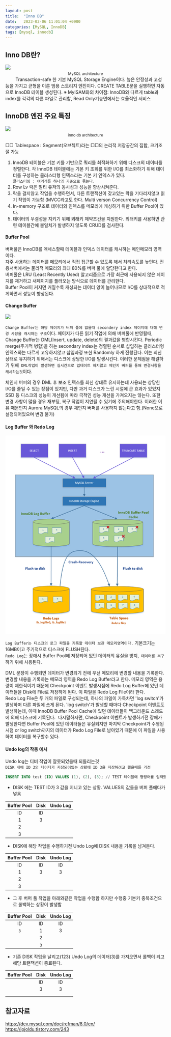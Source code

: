 ```yaml
---
layout: post
title:  "Inno DB"
date:   2023-02-06 11:01:04 +0900
categories: [MySQL, InnoDB]
tags: [mysql, innodb]
---
```

## Inno DB란? 
<img src="https://dev.mysql.com/doc/refman/8.0/en/images/mysql-architecture.png">
<center><small> MySQL architecture </small></center>   
　　    
 Transaction-safe 한 기본 MySQL Storage Engine이다.   
 높은 안정성과 고성능을 가지고 균형을 이룬 범용 스토리지 엔진이다. CREATE TABLE문을 실행하면 자동으로 InnoDB 테이블 생성된다.  
  ※ MyISAM와의 차이점: InnoDB와 다르게 table과 index를 각각의 다른 파일로 관리함, Read Only기능면에서는 효율적인 서비스  



  
## InnoDB 엔진 주요 특징    
  
<img src="https://dev.mysql.com/doc/refman/8.0/en/images/innodb-architecture-8-0.png">
<center><small> inno db architecture </small></center>    
    
□□ Tablespace : Segment(오브젝트)라는 □□의 논리적 저장공간의 집합, 크기조절 가능
  　　     
1. InnoDB 테이블은 기본 키를 기반으로 쿼리를 최적화하기 위해 디스크의 데이터를 정렬한다. 각 InnoDB 테이블에는 기본 키 조회를 위한 I/O를 최소화하기 위해 데이터를 구성하는 클러스터형 인덱스라는 기본 키 인덱스가 있다.  
   `클러스터링 : 여러개를 하나의 기준으로 묶는다.`  
2. Row Lv 락은 멀티 유저의 동시성과 성능을 향상시켜준다.  
3. 락을 걸지않고 작업을 수행하면서, 다른 트랜잭션이 갖고있는 락을 기다리지않고 읽기 작업이 가능함 (MVCC라고도 한다. Multi verson Concurrency Control)  
4. In-memory 구조로 데이터와 인덱스를 메모리에 캐싱하기 위한 Buffer Pool이 있다.
5. 데이터의 무결성을 지키기 위해 외래키 제약조건을 지원한다. 외래키를 사용하면 관련 테이블간에 불일치가 발생하지 않도록 CRUD를 검사한다.

#### Buffer Pool
버퍼풀은 InnoDB를 엑세스할때 테이블과 인덱스 데이터를 캐시하는 메인메모리 영역이다.  
자주 사용하는 데이터를 메모리에서 직접 접근할 수 있도록 해서 처리속도를 높인다. 전용서버에서는 물리적 메모리의 최대 80%를 버퍼 풀에 할당한다고 한다.  
버퍼풀은 LRU (Least Recently Used) 알고리즘으로 가장 최근에 사용되지 않은 페이지를 제거하고 새페이지를 풀러오는 방식으로 데이터를 관리한다.   
Buffer Pool이 커지면 커질수록 캐싱되는 데이터 양이 늘어나므로 I/O를 상대적으로 적게하면서 성능이 향상된다.

#### Change Buffer  

<img src="https://dev.mysql.com/doc/refman/8.0/en/images/innodb-change-buffer.png">

`Change Buffer는 해당 페이지가 버퍼 풀에 없을때 secondery index 페이지에 대해 변경 사항을 캐시하는 구조`이다. 페이지가 다른 읽기 작업에 의해 버퍼풀에 반영될때, Change Buffer는 DML(Insert, update, delete)의 결과값을 병합시킨다.
Periodic merge(주기적 병합)을 하는 secondary index는 정렬된 순서로 삽입하는 클러스터형 인덱스와는 다르게 고유하지않고 삽입과정 또한 Randomly 하게 진행된다. 이는 최신 상태로 유지하기 위해서는 디스크에 상당한 I/O를 발생시킨다. 이러한 문제점을 해결하기 위해` DML작업이 발생하면 실시간으로 업데이트 하지않고 체인지 버퍼를 통해 변경사항을 캐시하는것`이다.  

체인지 버퍼의 경우 DML 후 보조 인덱스를 최신 상태로 유지하는데 사용되는 상당한 I/O를 줄일 수 있는 장점이 있지만, 다만 과거 디스크가 느린 시절에 큰 효과가 있었지 SSD 등 디스크의 성능이 개선됨에 따라 극적인 성능 개선을 가져오지는 않는다. 또한 변경 사항이 많을 경우 재부팅, 복구 작업이 지연될 수 있기에 주의해야한다. 이러한 이유 때문인지 Aurora MySQL의 경우 체인지 버퍼를 사용하지 않는다고 함.(None으로 설정되어있으며 변경 불가)

#### Log Buffer 와 Redo Log

<img src="https://github.com/mskim0425/mskim0425.github.io/blob/main/images/cs/redo.png?raw=true">

`Log Buffer는 디스크의 로그 파일을 기록할 데이터 보관 메모리영역이다.` 기본크기는 16MB이고 주기적으로 디스크에 FLUSH된다.  
`Redo Log`는 장애시 Buffer Pool에 저장되어 있던 데이터의 유실을 방지,` 데이터를 복구` 하기 위해 사용된다. 

DML 문장이 수행되면 데이터가 변경되기 전에 우선 메모리에 변경할 내용을 기록한다.   변경할 내용을 기록하는 메모리 영역을 Redo Log Buffer라고 한다.  메모리 영역은 용량이 제한적이기 때문에 Checkpoint 이벤트 발생시점에 Redo Log Buffer에 있던 데이터들을 Disk에 File로 저장하게 된다. 이 파일을 Redo Log File이라 한다.   
Redo Log File은 두 개의 파일로 구성되는데, 하나의 파일이 가득차면 'log switch'가 발생하며 다른 파일에 쓰게 된다. 'log switch'가 발생할 때마다 Checkpoint 이벤트도 발생하는데, 이때 InnoDB Buffer Pool Cache에 있던 데이터들이 백그라운드 스레드에 의해 디스크에 기록된다.
​
다시말하자면, Checkpoint 이벤트가 발생하기전 장애가 발생한다면 Buffer Pool에 있던 데이터들은 유실되지만 마지막 Checkpoint가 수행된 시점 or log switch까지의 데이터가 Redo Log File로 남아있기 때문에 이 파일을 사용하여 데이터를 복구할수 있다.

#### Undo log의 작동 예시  

Undo log는 디비 작업이 잘못되었을때 되돌리는것   
`DISK 내에 ID 3의 데이터가 저장되어있는 상황에 ID 3을 저장하려고 했을때를 가정`  
  
```SQL
INSERT INTO test (ID) VALUES (1), (2), (3); // TEST 테이블에 명령어를 입력했을때
```
* DISK 에는 TEST ID가 3 값을 지니고 있는 상황. VALUES의 값들을 버퍼 풀에다가 넣음

|Buffer Pool|Disk|Undo Log|
|:---:|:---:|:---:|
|ID|ID||
|1|3||
|2|||
|3|||

* DISK에 해당 작업을 수행하기전 Undo Log에 DISK 내용을 기록을 남겨둔다.

|Buffer Pool|Disk|Undo Log|
|:---:|:---:|:---:|
ID|ID|ID|
|1|3|3|
|2|||
|3|||

*  그 후 버퍼 풀 작업을 아래와같은 작업을 수행함 하지만 수행중 기본키 중복조건으로 롤백하는 상황이 발생함

|Buffer Pool|Disk|Undo Log|
|:---:|:---:|:---:|
ID|ID|ID|
|`3`|1|3|
||2||
||`3`||

*  기존 DISK 작업을 날리고(123) Undo Log의 데이터(3)를 가져오면서 롤백이 되고 해당 트랜잭션이 종료된다.

|Buffer Pool|Disk|Undo Log|
|:---:|:---:|:---:|
||ID|ID|
||3|3|
||||
||||



## 참고자료
https://dev.mysql.com/doc/refman/8.0/en/  
https://jojoldu.tistory.com/243